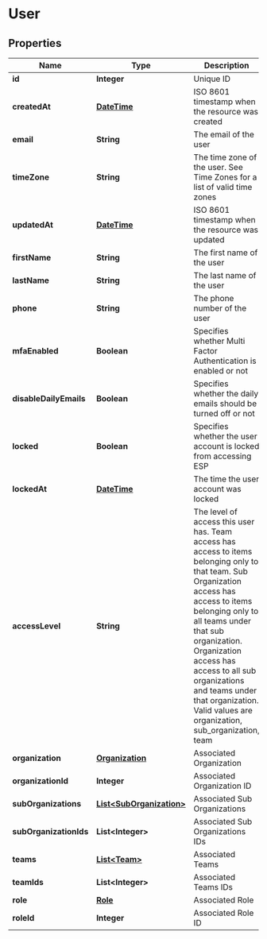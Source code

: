 
# User

## Properties
Name | Type | Description | Notes
------------ | ------------- | ------------- | -------------
**id** | **Integer** | Unique ID |  [optional]
**createdAt** | [**DateTime**](DateTime.md) | ISO 8601 timestamp when the resource was created |  [optional]
**email** | **String** | The email of the user |  [optional]
**timeZone** | **String** | The time zone of the user. See Time Zones for a list of valid time zones |  [optional]
**updatedAt** | [**DateTime**](DateTime.md) | ISO 8601 timestamp when the resource was updated |  [optional]
**firstName** | **String** | The first name of the user |  [optional]
**lastName** | **String** | The last name of the user |  [optional]
**phone** | **String** | The phone number of the user |  [optional]
**mfaEnabled** | **Boolean** | Specifies whether Multi Factor Authentication is enabled or not |  [optional]
**disableDailyEmails** | **Boolean** | Specifies whether the daily emails should be turned off or not |  [optional]
**locked** | **Boolean** | Specifies whether the user account is locked from accessing ESP |  [optional]
**lockedAt** | [**DateTime**](DateTime.md) | The time the user account was locked |  [optional]
**accessLevel** | **String** | The level of access this user has. Team access has access to items belonging only to that team. Sub Organization access has access to items belonging only to all teams under that sub organization. Organization access has access to all sub organizations and teams under that organization. Valid values are organization, sub_organization, team |  [optional]
**organization** | [**Organization**](Organization.md) | Associated Organization |  [optional]
**organizationId** | **Integer** | Associated Organization ID |  [optional]
**subOrganizations** | [**List&lt;SubOrganization&gt;**](SubOrganization.md) | Associated Sub Organizations |  [optional]
**subOrganizationIds** | **List&lt;Integer&gt;** | Associated Sub Organizations IDs |  [optional]
**teams** | [**List&lt;Team&gt;**](Team.md) | Associated Teams |  [optional]
**teamIds** | **List&lt;Integer&gt;** | Associated Teams IDs |  [optional]
**role** | [**Role**](Role.md) | Associated Role |  [optional]
**roleId** | **Integer** | Associated Role ID |  [optional]



